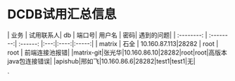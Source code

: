 
# DCDB试用汇总信息

| 业务      |   试用联系人|  db | 端口号|  用户名   | 密码| 遇到的问题|
| :--------: | :--------:| :------: |:---:|:----:|:-----:|
| matrix    |   石全 |  10.160.87.113|28282  | root | root | 前端连接池报错|
|matrix-git|张光华|10.160.86.10|28282|root|root|高版本java包连接错误|
|apishub|邢如飞|10.160.86.6|28282|test1|test1|无|




`
